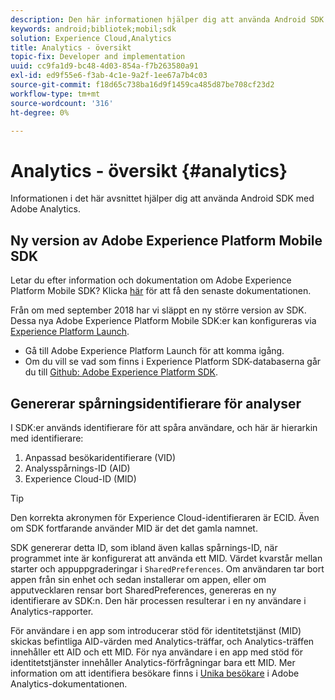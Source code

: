 ```yaml
---
description: Den här informationen hjälper dig att använda Android SDK med Adobe Analytics.
keywords: android;bibliotek;mobil;sdk
solution: Experience Cloud,Analytics
title: Analytics - översikt
topic-fix: Developer and implementation
uuid: cc9fa1d9-bc48-4d03-854a-f7b263580a91
exl-id: ed9f55e6-f3ab-4c1e-9a2f-1ee67a7b4c03
source-git-commit: f18d65c738ba16d9f1459ca485d87be708cf23d2
workflow-type: tm+mt
source-wordcount: '316'
ht-degree: 0%

---
```


# Analytics - översikt {#analytics}

Informationen i det här avsnittet hjälper dig att använda Android SDK med Adobe Analytics.

## Ny version av Adobe Experience Platform Mobile SDK

Letar du efter information och dokumentation om Adobe Experience Platform Mobile SDK? Klicka [här](https://aep-sdks.gitbook.io/docs/) för att få den senaste dokumentationen.

Från om med september 2018 har vi släppt en ny större version av SDK. Dessa nya Adobe Experience Platform Mobile SDK:er kan konfigureras via [Experience Platform Launch](https://www.adobe.com/experience-platform/launch.html).

* Gå till Adobe Experience Platform Launch för att komma igång.
* Om du vill se vad som finns i Experience Platform SDK-databaserna går du till [Github: Adobe Experience Platform SDK](https://github.com/Adobe-Marketing-Cloud/acp-sdks).

## Genererar spårningsidentifierare för analyser

I SDK:er används identifierare för att spåra användare, och här är hierarkin med identifierare:

1. Anpassad besökaridentifierare (VID)
1. Analysspårnings-ID (AID)
1. Experience Cloud-ID (MID)

>[!TIP]
>
>Den korrekta akronymen för Experience Cloud-identifieraren är ECID. Även om SDK fortfarande använder MID är det det gamla namnet.

SDK genererar detta ID, som ibland även kallas spårnings-ID, när programmet inte är konfigurerat att använda ett MID. Värdet kvarstår mellan starter och appuppgraderingar i `SharedPreferences`. Om användaren tar bort appen från sin enhet och sedan installerar om appen, eller om apputvecklaren rensar bort SharedPreferences, genereras en ny identifierare av SDK:n. Den här processen resulterar i en ny användare i Analytics-rapporter.

För användare i en app som introducerar stöd för identitetstjänst (MID) skickas befintliga AID-värden med Analytics-träffar, och Analytics-träffen innehåller ett AID och ett MID. För nya användare i en app med stöd för identitetstjänster innehåller Analytics-förfrågningar bara ett MID. Mer information om att identifiera besökare finns i [Unika besökare](https://experienceleague.adobe.com/docs/analytics/components/metrics/unique-visitors.html) i Adobe Analytics-dokumentationen.
